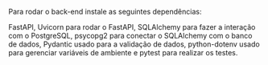 Para rodar o back-end instale as seguintes dependências:

FastAPI,
Uvicorn para rodar o FastAPI,
SQLAlchemy para fazer a interação com o PostgreSQL,
psycopg2 para conectar o SQLAlchemy com o banco de dados,
Pydantic usado para a validação de dados,
python-dotenv usado para gerenciar variáveis de ambiente e
pytest para realizar os testes.
